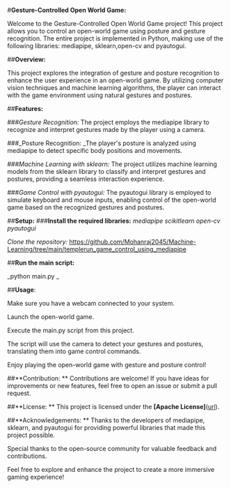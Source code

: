 #**Gesture-Controlled Open World Game:**

Welcome to the Gesture-Controlled Open World Game project! This project allows you to control an open-world game using posture and gesture recognition. The entire project is implemented in Python, making use of the following libraries: mediapipe, sklearn,open-cv and pyautogui.

##**Overview:**

This project explores the integration of gesture and posture recognition to enhance the user experience in an open-world game. By utilizing computer vision techniques and machine learning algorithms, the player can interact with the game environment using natural gestures and postures.

##**Features:**

###_Gesture Recognition:_ The project employs the mediapipe library to recognize and interpret gestures made by the player using a camera.

###_Posture Recognition: _The player's posture is analyzed using mediapipe to detect specific body positions and movements.

###_Machine Learning with sklearn:_ The project utilizes machine learning models from the sklearn library to classify and interpret gestures and postures, providing a seamless interaction experience.

###_Game Control with pyautogui:_ The pyautogui library is employed to simulate keyboard and mouse inputs, enabling control of the open-world game based on the recognized gestures and postures.

##**Setup:**
###**Install the required libraries:**
_mediapipe
scikitlearn
open-cv
pyautogui_

_Clone the repository:_ https://github.com/Mohanraj2045/Machine-Learning/tree/main/templerun_game_control_using_mediapipe


##**Run the main script:**

_python main.py
_

##**Usage**:

Make sure you have a webcam connected to your system.

Launch the open-world game.

Execute the main.py script from this project.

The script will use the camera to detect your gestures and postures, translating them into game control commands.

Enjoy playing the open-world game with gesture and posture control!

##**Contribution:
**
Contributions are welcome! If you have ideas for improvements or new features, feel free to open an issue or submit a pull request.


##**License:
**
This project is licensed under the **[Apache License]**([url](https://github.com/Mohanraj2045/Machine-Learning/blob/main/LICENSE)).

##**Acknowledgements:
**
Thanks to the developers of mediapipe, sklearn, and pyautogui for providing powerful libraries that made this project possible.

Special thanks to the open-source community for valuable feedback and contributions.

Feel free to explore and enhance the project to create a more immersive gaming experience!
